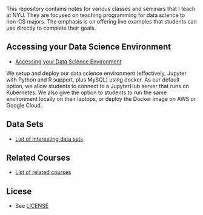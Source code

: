 This repository contains notes for various classes and seminars that I teach at NYU. They are focused on teaching programming for data science to non-CS majors. The emphasis is on offering live examples that students can use directly to complete their goals. 

## Accessing your Data Science Environment 

* [Accessing your Data Science Environment](https://docs.google.com/document/d/1A5Y53eqBRRlrVMV-yLrpA9-3xZ3jQmv9i6qhOU5gn44/edit?usp=sharing)

We setup and deploy our data science environment (effectively, Jupyter with Python and R support, plus MySQL) using docker. As our default option, we allow students to connect to a JupyterHub server that runs on Kubernetes. We also give the option to students to run the same environment locally on their laptops, or deploy the Docker image on AWS or Google Cloud.

## Data Sets

* [List of interesting data sets](DATA_SOURCES.md)

## Related Courses

* [List of related courses](COURSES.md)

## Licese

* See [LICENSE](LICENSE)

